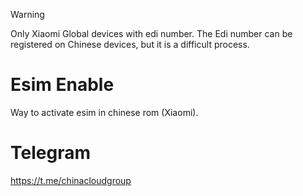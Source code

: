 > [!WARNING]
> Only Xiaomi Global devices with edi number. The Edi number can be registered on Chinese devices, but it is a difficult process.

# Esim Enable
Way to activate esim in chinese rom (Xiaomi).

# Telegram
https://t.me/chinacloudgroup
